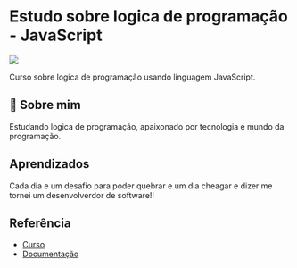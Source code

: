 
# Estudo sobre logica de programação - JavaScript

![](https://media0.giphy.com/media/2juvZoQ3oLa4U/giphy.gif?cid=ecf05e47tfvj343n1lofdmfnkpqg5yvyhrx0ghvw2ayh96qk&rid=giphy.gif&ct=g)

Curso sobre logica de programação usando linguagem JavaScript.



## 🚀 Sobre mim
Estudando logica de programação, apaixonado por tecnologia e mundo da programação.

## Aprendizados

Cada dia e um desafio para poder quebrar e um dia cheagar e dizer me tornei um desenvolverdor de software!!

## Referência

 - [Curso](https://www.udemy.com/share/103GrF/)
 - [Documentação](https://developer.mozilla.org/pt-BR/docs/Web/JavaScript)

